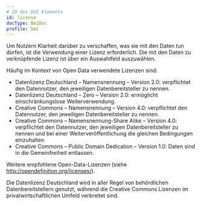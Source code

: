 ```yaml
---
# ID des GUI Elements
id: license
docType: BmiDoc
profile: bmi
---
```


Um Nutzern Klarheit darüber zu verschaffen, was sie mit den Daten tun dürfen, ist die Verwendung einer Lizenz erforderlich.
Die mit den Daten zu verknüpfende Lizenz ist über ein Auswahlfeld auszuwählen.

Häufig im Kontext von Open Data verwendete Lizenzen sind:<br /><ul><li>Datenlizenz Deutschland – Namensnennung – Version 2.0: verpflichtet den Datennutzer, den jeweiligen Datenbereitsteller zu nennen.</li><li>Datenlizenz Deutschland – Zero – Version 2.0: ermöglicht einschränkungslose Weiterverwendung.</li><li>Creative Commons – Namensnennung – Version 4.0: verpflichtet den Datennutzer, den jeweiligen Datenbereitsteller zu nennen.</li><li>Creative Commons – Namensnennung-Share Alike – Version 4.0: verpflichtet den Datennutzer, den jeweiligen Datenbereitsteller zu nennen und bei einer Weiterveröffentlichung die gleichen Bedingungen einzuhalten</li><li>Creative Commons – Public Domain Dedication – Version 1.0: Daten sind in die Gemeinfreiheit entlassen.</li></ul>Weitere empfohlene Open-Data-Lizenzen (siehe http://opendefinition.org/licenses/).

Die Datenlizenz Deutschland wird in aller Regel von behördlichen Datenbereitstellern genutzt, während die Creative Commons Lizenzen im privatwirtschaftlichen Umfeld verbreitet sind.
